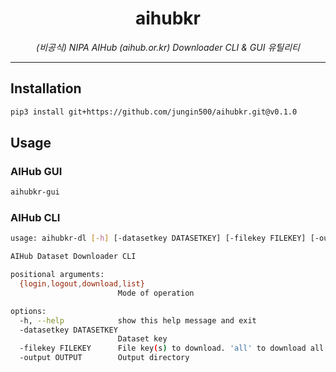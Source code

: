 <center>

# aihubkr

_(비공식) NIPA AIHub (aihub.or.kr) Downloader CLI & GUI 유틸리티_
</center>

---

## Installation
```bash
pip3 install git+https://github.com/jungin500/aihubkr.git@v0.1.0
```

## Usage
### AIHub GUI

```bash
aihubkr-gui
```
### AIHub CLI
```bash
usage: aihubkr-dl [-h] [-datasetkey DATASETKEY] [-filekey FILEKEY] [-output OUTPUT] {login,logout,download,list}

AIHub Dataset Downloader CLI

positional arguments:
  {login,logout,download,list}
                        Mode of operation

options:
  -h, --help            show this help message and exit
  -datasetkey DATASETKEY
                        Dataset key
  -filekey FILEKEY      File key(s) to download. 'all' to download all files.
  -output OUTPUT        Output directory
```
